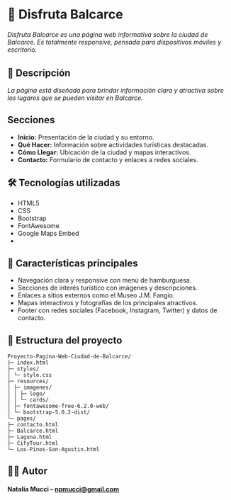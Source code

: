 # 🌟 Disfruta Balcarce


###### Disfruta Balcarce es una página web informativa sobre la ciudad de Balcarce.       Es totalmente responsive, pensada para dispositivos móviles y escritorio.

## 📖 Descripción

*La página está diseñada para brindar información clara y atractiva sobre los lugares que se pueden visitar en Balcarce.*  


## Secciones
- **Inicio:** Presentación de la ciudad y su entorno.  
- **Qué Hacer:** Información sobre actividades turísticas destacadas.  
- **Cómo Llegar:** Ubicación de la ciudad y mapas interactivos.  
- **Contacto:** Formulario de contacto y enlaces a redes sociales. 


## 🛠 Tecnologías utilizadas
* HTML5
* CSS
* Bootstrap 
* FontAwesome
* Google Maps Embed
* 

## 🌟 Características principales

* Navegación clara y responsive con menú de hamburguesa.
* Secciones de interés turístico con imágenes y descripciones.
* Enlaces a sitios externos como el Museo J.M. Fangio.
* Mapas interactivos y fotografías de los principales atractivos.
* Footer con redes sociales (Facebook, Instagram, Twitter) y datos de contacto.

## 📂 Estructura del proyecto
```
Proyecto-Pagina-Web-Ciudad-de-Balcarce/
├─ index.html
├─ styles/
│ └─ style.css
├─ resources/
│ ├─ imagenes/
│ │ ├─ logo/
│ │ └─ cards/
│ ├─ fontawesome-free-6.2.0-web/
│ └─ bootstrap-5.0.2-dist/
└─ pages/
├─ contacto.html
├─ Balcarce.html
├─ Laguna.html
├─ CityTour.html
└─ Los-Pinos-San-Agustin.html
```
## 👩‍💻 Autor
#### Natalia Mucci – npmucci@gmail.com
